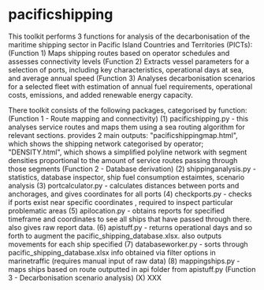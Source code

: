 # pacificshipping
This toolkit performs 3 functions for analysis of the decarbonisation of the maritime shipping sector in Pacific Island Countries and Territories (PICTs):
(Function 1) Maps shipping routes based on operator schedules and assesses connectivity levels
(Function 2) Extracts vessel parameters for a selection of ports, including key characteristics, operational days at sea, and average annual speed
(Function 3) Analyses decarbonisation scenarios for a selected fleet with estimation of annual fuel requirements, operational costs, emissions, and added renewable energy capacity.

There toolkit consists of the following packages, categorised by function:
(Function 1 - Route mapping and connectivity)
(1) pacificshipping.py - this analyses service routes and maps them using a sea routing algorithm for relevant sections. provides 2 main outputs: "pacificshippingmap.html", which shows the shipping network categorised by operator; "DENSITY.html", which shows a simplified polyline network with segment densities proportional to the amount of service routes passing through those segments
(Function 2 - Database derivation)
(2) shippinganalysis.py - statistics, database inspector, ship fuel consumption estaimtes, scenario analysis
(3) portcalculator.py - calculates distances between ports and anchorages, and gives coordinates for all ports
(4) checkports.py - checks if ports exist near specific coordinates , required to inspect particular problematic areas
(5) apilocation.py - obtains reports for specified timeframe and coordinates to see all ships that have passed through there. also gives raw report data.
(6) apistuff.py - returns operational days and so forth to augment the pacific_shipping_database.xlsx. also outputs movements for each ship specified
(7) databaseworker.py - sorts through pacific_shipping_database.xlsx info obtained via filter options in marinetraffic (requires manual input of raw data)
(8) mappingships.py - maps ships based on route outputted in api folder from apistuff.py
(Function 3 - Decarbonisation scenario analysis)
(X) XXX
